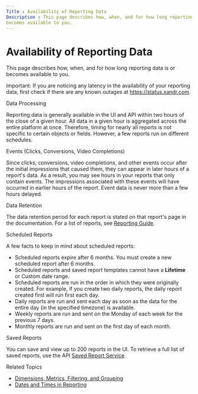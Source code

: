 ```yaml
---
Title : Availability of Reporting Data
Description : This page describes how, when, and for how long reporting data is or
becomes available to you.
---
```



# Availability of Reporting Data





This page describes how, when, and for how long reporting data is or
becomes available to you.



Important: If you are noticing any
latency in the availability of your reporting data, first check if there
are any known outages at <a href="https://status.xandr.com" class="xref"
target="_blank">https://status.xandr.com</a>.



Data Processing

Reporting data is generally available in the UI
and API within two hours of the close of a given hour. All data in a
given hour is aggregated across the entire platform at once. Therefore,
timing for nearly all reports is not specific to certain objects or
fields. However, a few reports run on different schedules.

Events (Clicks, Conversions, Video Completions)

Since clicks, conversions, video completions, and other events occur
after the initial impressions that caused them, they can appear in later
hours of a report's data. As a result, you may see hours in your reports
that only contain events. The impressions associated with these events
will have occurred in earlier hours of the report. Event data is never
more than a few hours delayed.

Data Retention

The data retention period for each report is stated on that report's
page in the documentation. For a list of reports, see
<a href="reporting-guide.html" class="xref">Reporting Guide</a>.

Scheduled Reports

A few facts to keep in mind about scheduled reports:

- Scheduled reports expire after 6 months. You must create a new
  scheduled report after 6 months.
- Scheduled reports and saved report templates cannot have a
  **Lifetime** or Custom date range.
- Scheduled reports are run in the order in which they were originally
  created. For example, if you create two daily reports, the daily
  report created first will run first each day.
- Daily reports are run and sent each day as soon as the data for the
  entire day (in the specified timezone) is available.
- Weekly reports are run and sent on the Monday of each week for the
  previous 7 days.
- Monthly reports are run and sent on the first day of each month.

Saved Reports

You can save and view up to 200 reports in the
UI. To retrieve a full list of saved reports, use the API <a
href="https://docs.xandr.com/bundle/xandr-api/page/saved-report-service.html"
class="xref" target="_blank">Saved Report Service</a>.

Related Topics

- <a href="dimensions-metrics-filtering-and-grouping.html"
  class="xref">Dimensions, Metrics, Filtering, and Grouping</a>
- <a href="dates-and-times-in-reporting.html" class="xref">Dates and Times
  in Reporting</a>






